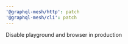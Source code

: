 ```yaml
---
'@graphql-mesh/http': patch
'@graphql-mesh/cli': patch
---
```


Disable playground and browser in production
